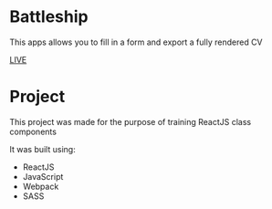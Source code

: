 # Battleship

This apps allows you to fill in a form and export a fully rendered CV

[LIVE](morepog.github.io/cv-builder)

# Project

This project was made for the purpose of training ReactJS class components

It was built using:

- ReactJS
- JavaScript
- Webpack
- SASS

